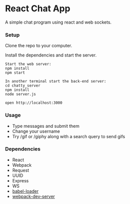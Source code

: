React Chat App
=====================

A simple chat program using react and web sockets.

### Setup

Clone the repo to your computer.

Install the dependencies and start the server.

```
Start the web server:
npm install
npm start

In another terminal start the back-end server:
cd chatty_server
npm install
node server.js

open http://localhost:3000
```

### Usage

* Type messages and submit them
* Change your username
* Try /gif or /giphy along with a search query to send gifs

### Dependencies

* React
* Webpack
* Request
* UUID
* Express
* WS
* [babel-loader](https://github.com/babel/babel-loader)
* [webpack-dev-server](https://github.com/webpack/webpack-dev-server)
